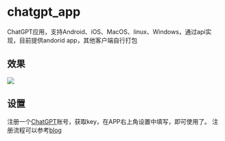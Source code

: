 # chatgpt_app
ChatGPT应用，支持Android、iOS、MacOS、linux、Windows，通过api实现，目前提供andorid app，其他客户端自行打包

## 效果
![](https://github.com/gstory0404/chatgpt_app/blob/master/docs/chat.png)

## 设置
注册一个[ChatGPT](https://chat.openai.com/)账号，获取key，在APP右上角设置中填写，即可使用了。
注册流程可以参考[blog](https://blog.gstory.cn/archives/78.html)
